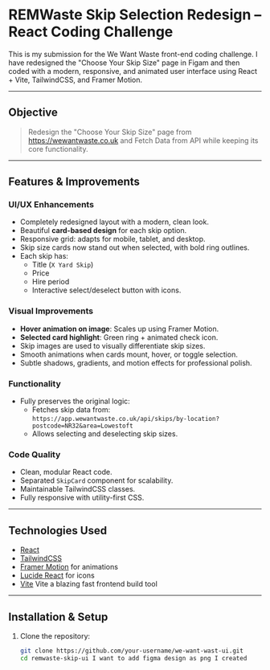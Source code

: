 # REMWaste Skip Selection Redesign – React Coding Challenge

This is my submission for the We Want Waste front-end coding challenge. I have redesigned the "Choose Your Skip Size" page in Figam and then coded with a modern, responsive, and animated user interface using React + Vite, TailwindCSS, and Framer Motion.

---

## Objective

> Redesign the "Choose Your Skip Size" page from https://wewantwaste.co.uk and Fetch Data from API while keeping its core functionality.

---

## Features & Improvements

### UI/UX Enhancements

- Completely redesigned layout with a modern, clean look.
- Beautiful **card-based design** for each skip option.
- Responsive grid: adapts for mobile, tablet, and desktop.
- Skip size cards now stand out when selected, with bold ring outlines.
- Each skip has:
  - Title (`X Yard Skip`)
  - Price
  - Hire period
  - Interactive select/deselect button with icons.

### Visual Improvements

- **Hover animation on image**: Scales up using Framer Motion.
- **Selected card highlight**: Green ring + animated check icon.
- Skip images are used to visually differentiate skip sizes.
- Smooth animations when cards mount, hover, or toggle selection.
- Subtle shadows, gradients, and motion effects for professional polish.

### Functionality

- Fully preserves the original logic:
  - Fetches skip data from:  
    `https://app.wewantwaste.co.uk/api/skips/by-location?postcode=NR32&area=Lowestoft`
  - Allows selecting and deselecting skip sizes.

### Code Quality

- Clean, modular React code.
- Separated `SkipCard` component for scalability.
- Maintainable TailwindCSS classes.
- Fully responsive with utility-first CSS.

---

## Technologies Used

- [React](https://reactjs.org/)
- [TailwindCSS](https://tailwindcss.com/)
- [Framer Motion](https://www.framer.com/motion/) for animations
- [Lucide React](https://lucide.dev/) for icons
- [Vite](https://https://vite.dev/) Vite a blazing fast frontend build tool

---

## Installation & Setup

1. Clone the repository:
   ```bash
   git clone https://github.com/your-username/we-want-wast-ui.git
   cd remwaste-skip-ui I want to add figma design as png I created
   ```
